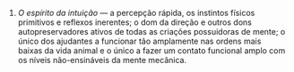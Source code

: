 ﻿1. *O espírito da intuição —* a percepção rápida, os instintos físicos primitivos e reflexos inerentes; o dom da direção e outros dons autopreservadores ativos de todas as criações possuidoras de mente; o único dos ajudantes a funcionar tão amplamente nas ordens mais baixas da vida animal e o único a fazer um contato funcional amplo com os níveis não-ensináveis da mente mecânica.